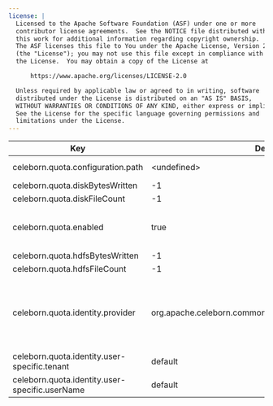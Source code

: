```yaml
---
license: |
  Licensed to the Apache Software Foundation (ASF) under one or more
  contributor license agreements.  See the NOTICE file distributed with
  this work for additional information regarding copyright ownership.
  The ASF licenses this file to You under the Apache License, Version 2.0
  (the "License"); you may not use this file except in compliance with
  the License.  You may obtain a copy of the License at

      https://www.apache.org/licenses/LICENSE-2.0

  Unless required by applicable law or agreed to in writing, software
  distributed under the License is distributed on an "AS IS" BASIS,
  WITHOUT WARRANTIES OR CONDITIONS OF ANY KIND, either express or implied.
  See the License for the specific language governing permissions and
  limitations under the License.
---
```


<!--begin-include-->
| Key | Default | isDynamic | Description | Since | Deprecated |
| --- | ------- | --------- | ----------- | ----- | ---------- |
| celeborn.quota.configuration.path | &lt;undefined&gt; | false | Quota configuration file path. The file format should be yaml. Quota configuration file template can be found under conf directory. | 0.2.0 |  | 
| celeborn.quota.diskBytesWritten | -1 | true | Quota dynamic configuration for written disk bytes. | 0.5.0 |  | 
| celeborn.quota.diskFileCount | -1 | true | Quota dynamic configuration for written disk file count. | 0.5.0 |  | 
| celeborn.quota.enabled | true | false | When true, before registering shuffle, LifecycleManager should check if current user have enough quota space, if cluster don't have enough quota space for current user, fallback to Spark's default shuffle | 0.2.0 |  | 
| celeborn.quota.hdfsBytesWritten | -1 | true | Quota dynamic configuration for written hdfs bytes. | 0.5.0 |  | 
| celeborn.quota.hdfsFileCount | -1 | true | Quota dynamic configuration for written hdfs file count. | 0.5.0 |  | 
| celeborn.quota.identity.provider | org.apache.celeborn.common.identity.DefaultIdentityProvider | false | IdentityProvider class name. Default class is `org.apache.celeborn.common.identity.DefaultIdentityProvider`. Optional values: org.apache.celeborn.common.identity.HadoopBasedIdentityProvider user name will be obtained by UserGroupInformation.getUserName; org.apache.celeborn.common.identity.DefaultIdentityProvider user name and tenant id are default values or user-specific values. | 0.2.0 |  | 
| celeborn.quota.identity.user-specific.tenant | default | false | Tenant id if celeborn.quota.identity.provider is org.apache.celeborn.common.identity.DefaultIdentityProvider. | 0.3.0 |  | 
| celeborn.quota.identity.user-specific.userName | default | false | User name if celeborn.quota.identity.provider is org.apache.celeborn.common.identity.DefaultIdentityProvider. | 0.3.0 |  | 
<!--end-include-->
